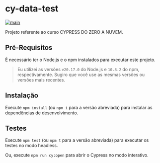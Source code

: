 # cy-data-test

[![main](https://github.com)](https://github.com)

Projeto referente ao curso CYPRESS DO ZERO A NUVEM. 

## Pré-Requisitos

É necessário ter o Node.js e o npm instalados para executar este projeto.

> Eu utilizei as versões `v20.17.0` do Node.js e `10.8.2` do npm, respectivamente. Sugiro que você use as mesmas versões ou versões mais recentes.

## Instalação

Execute `npm install` (ou `npm i` para a versão abreviada) para instalar as dependências de desenvolvimento.

## Testes

Execute `npm test` (ou `npm t` para a versão abreviada) para executar os testes no modo headless.

Ou, execute `npm run cy:open` para abrir o Cypress no modo interativo.
